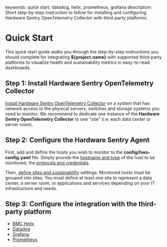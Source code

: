 keywords: quick start, datadog, helix, prometheus, grafana
description: Short step-by-step instruction to follow for installing and configuring Hardware Sentry OpenTelemetry Collector with third-party platforms.

# Quick Start

This quick start guide walks you through the step-by-step instructions you should complete for integrating **${project.name}** with supported third-party platforms to visualize health and sustainability metrics in easy-to-read dashboards.

## Step 1: Install Hardware Sentry OpenTelemetry Collector

[Install Hardware Sentry OpenTelemetry Collector](./install.html) on a system that has network access to the physical servers, switches and storage systems you need to monitor. We recommend to dedicate one instance of the **Hardware Sentry OpenTelemetry Collector** to one "site" (i.e. each data center or server room).

## Step 2: Configure the Hardware Sentry Agent

First, add and define the hosts you wish to monitor to the **config/hws-config.yaml** file. Simply provide the [hostname and type](./configuration/configure-agent.html#Monitored_hosts) of the host to be monitored, the [protocols and credentials](./configuration/configure-agent.html#Protocols_and_credentials).

Then, [define sites and sustainability](./configuration/configure-agent.html#Configure_the_sustainability_settings) settings. Monitored hosts must be grouped into sites. You must define at least one site to represent a data center, a server room, or applications and services depending on your IT infrastructure and needs.

## Step 3: Configure the integration with the third-party platform

* [BMC Helix](./integration/helix.html)
* [Datadog](./integration/datadog.html)
* [Grafana](./prometheus/grafana.html)
* [Prometheus](./prometheus/prometheus.html)
